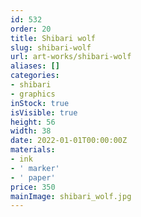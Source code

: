 ```yaml
---
id: 532
order: 20
title: Shibari wolf
slug: shibari-wolf
url: art-works/shibari-wolf
aliases: []
categories:
- shibari
- graphics
inStock: true
isVisible: true
height: 56
width: 38
date: 2022-01-01T00:00:00Z
materials:
- ink
- ' marker'
- ' paper'
price: 350
mainImage: shibari_wolf.jpg
---
```

